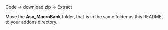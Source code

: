 Code -> download zip -> Extract

Move the **Asc_MacroBank** folder, that is in the same folder as this README, to your addons directory.
